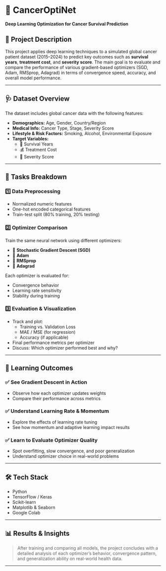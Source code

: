 # 🧠 CancerOptiNet  
**Deep Learning Optimization for Cancer Survival Prediction**

## 📘 Project Description

This project applies deep learning techniques to a simulated global cancer patient dataset (2015–2024) to predict key outcomes such as **survival years**, **treatment cost**, and **severity score**. The main goal is to evaluate and compare the performance of various gradient-based optimizers (SGD, Adam, RMSprop, Adagrad) in terms of convergence speed, accuracy, and overall model performance.

---

## 🩺 Dataset Overview

The dataset includes global cancer data with the following features:

- **Demographics:** Age, Gender, Country/Region  
- **Medical Info:** Cancer Type, Stage, Severity Score  
- **Lifestyle & Risk Factors:** Smoking, Alcohol, Environmental Exposure  
- **Target Variables:**  
  - 🎯 Survival Years  
  - 💰 Treatment Cost  
  - 🚨 Severity Score  

---

## 🔧 Tasks Breakdown

### 1️⃣ Data Preprocessing
- Normalized numeric features
- One-hot encoded categorical features
- Train-test split (80% training, 20% testing)

### 2️⃣ Optimizer Comparison
Train the same neural network using different optimizers:
- 🔹 **Stochastic Gradient Descent (SGD)**
- 🔹 **Adam**
- 🔹 **RMSprop**
- 🔹 **Adagrad**

Each optimizer is evaluated for:
- Convergence behavior
- Learning rate sensitivity
- Stability during training

### 3️⃣ Evaluation & Visualization
- Track and plot:
  - Training vs. Validation Loss
  - MAE / MSE (for regression)
  - Accuracy (if applicable)
- Final performance metrics per optimizer
- Discuss: Which optimizer performed best and why?

---

## 🧠 Learning Outcomes

### ✅ See Gradient Descent in Action
- Observe how each optimizer updates weights
- Compare their performance across metrics

### ✅ Understand Learning Rate & Momentum
- Explore the effects of learning rate tuning
- See how momentum and adaptive learning impact results

### ✅ Learn to Evaluate Optimizer Quality
- Spot overfitting, slow convergence, and poor generalization
- Understand optimizer choice in real-world problems

---

## 🛠️ Tech Stack

- Python
- TensorFlow / Keras
- Scikit-learn
- Matplotlib & Seaborn
- Google Colab

---

## 📊 Results & Insights

> After training and comparing all models, the project concludes with a detailed analysis of each optimizer’s behavior, convergence pattern, and generalization ability on real-world health data.

---

